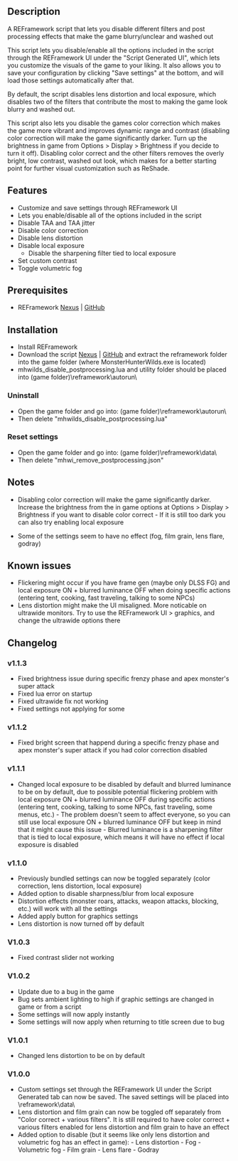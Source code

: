 ## Description
A REFramework script that lets you disable different filters and post processing effects that make the game blurry/unclear and washed out

This script lets you disable/enable all the options included in the script through the REFramework UI under the "Script Generated UI", which lets you customize the visuals of the game to your liking. It also allows you to save your configuration by clicking "Save settings" at the bottom, and will load those settings automatically after that.

By default, the script disables lens distortion and local exposure, which disables two of the filters that contribute the most to making the game look blurry and washed out.

This script also lets you disable the games color correction which makes the game more vibrant and improves dynamic range and contrast (disabling color correction will make the game significantly darker. Turn up the brightness in game from Options > Display > Brightness if you decide to turn it off).
Disabling color correct and the other filters removes the overly bright, low contrast, washed out look, which makes for a better starting point for further visual customization such as ReShade.


## Features
- Customize and save settings through REFramework UI
- Lets you enable/disable all of the options included in the script
- Disable TAA and TAA jitter
- Disable color correction
- Disable lens distortion
- Disable local exposure
  - Disable the sharpening filter tied to local exposure
- Set custom contrast
- Toggle volumetric fog


## Prerequisites
- REFramework [Nexus](https://www.nexusmods.com/monsterhunterwilds/mods/93) | [GitHub](https://github.com/praydog/REFramework)


## Installation
- Install REFramework
- Download the script [Nexus](https://www.nexusmods.com/monsterhunterwilds/mods/221) | [GitHub](https://github.com/TonWonton/MHWilds_DisablePostProcessingEffects/releases) and extract the reframework folder into the game folder (where MonsterHunterWilds.exe is located)
- mhwilds_disable_postprocessing.lua and utility folder should be placed into \(game folder)\reframework\autorun\

### Uninstall
- Open the game folder and go into: \(game folder)\reframework\autorun\
- Then delete "mhwilds_disable_postprocessing.lua"

### Reset settings
- Open the game folder and go into: \(game folder)\reframework\data\
- Then delete "mhwi_remove_postprocessing.json"


## Notes
- Disabling color correction will make the game significantly darker. Increase the brightness from the in game options at Options > Display > Brightness if you want to disable color correct
﻿- If it is still too dark you can also try enabling local exposure

- Some of the settings seem to have no effect (fog, film grain, lens flare, godray)


## Known issues
- Flickering might occur if you have frame gen (maybe only DLSS FG) and local exposure ON + blurred luminance OFF when doing specific actions (entering tent, cooking, fast traveling, talking to some NPCs)
- Lens distortion might make the UI misaligned. More noticable on ultrawide monitors. Try to use the REFramework UI > graphics, and change the ultrawide options there


## Changelog
### v1.1.3
- Fixed brightness issue during specific frenzy phase and apex monster's super attack
- Fixed lua error on startup
- Fixed ultrawide fix not working
- Fixed settings not applying for some

### v1.1.2
- Fixed bright screen that happend during a specific frenzy phase and apex monster's super attack if you had color correction disabled

### v1.1.1
- Changed local exposure to be disabled by default and blurred luminance to be on by default, due to possible potential flickering problem with local exposure ON + blurred luminance OFF during specific actions (entering tent, cooking, talking to some NPCs, fast traveling, some menus, etc.)
﻿- The problem doesn't seem to affect everyone, so you can still use local exposure ON + blurred luminance OFF
﻿but keep in mind that it might cause this issue
﻿- Blurred luminance is a sharpening filter that is tied to local exposure, which means it will have no effect if local exposure is disabled

### v1.1.0
- Previously bundled settings can now be toggled separately (color correction, lens distortion, local exposure)
- Added option to disable sharpness/blur from local exposure
- Distortion effects (monster roars, attacks, weapon attacks, blocking, etc.) will work with all the settings
- Added apply button for graphics settings
- Lens distortion is now turned off by default

### V1.0.3
- Fixed contrast slider not working

### V1.0.2
- Update due to a bug in the game
- Bug sets ambient lighting to high if graphic settings are changed in game or from a script
- Some settings will now apply instantly
- Some settings will now apply when returning to title screen due to bug

### V1.0.1
- Changed lens distortion to be on by default

### V1.0.0
- Custom settings set through the REFramework UI under the Script Generated tab can now be saved. The saved settings will be placed into \reframework\data\
- Lens distortion and film grain can now be toggled off separately from "Color correct + various filters". It is still required to have color correct + various filters enabled for lens distortion and film grain to have an effect
- Added option to disable (but it seems like only lens distortion and volumetric fog has an effect in game):
﻿- Lens distortion
﻿- Fog
﻿- Volumetric fog
﻿- Film grain
﻿- Lens flare
﻿- Godray 
